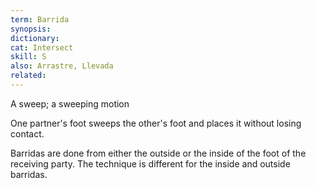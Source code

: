 ```yaml
---
term: Barrida
synopsis:
dictionary:
cat: Intersect
skill: S
also: Arrastre, Llevada
related:
---
```

A sweep; a sweeping motion

One partner's foot sweeps the other's foot and places it without
losing contact.

Barridas are done from either the outside or the inside of the
foot of the receiving party.
The technique is different for the inside and outside barridas.